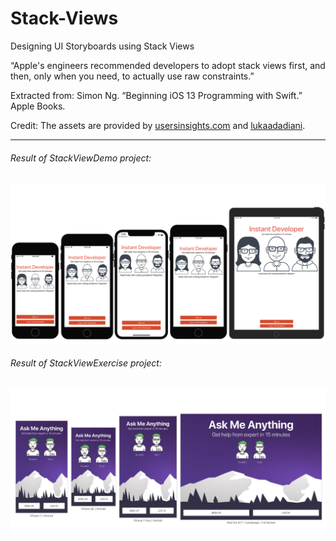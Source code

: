 # Stack-Views
Designing UI Storyboards using Stack Views

“Apple's engineers recommended developers to adopt stack views first, and then, only when you need, to actually use raw constraints.”

Extracted from: Simon Ng. “Beginning iOS 13 Programming with Swift.” Apple Books. 

Credit: The assets are provided by [usersinsights.com](https://usersinsights.com) and [lukaadadiani](https://dribbble.com/lukadadiani).

-----
###### Result of StackViewDemo project:
![alt text](https://github.com/andreeaandro/Stack-Views/blob/main/StackViewDemo.png "Stack View Demo")


###### Result of StackViewExercise project:
![alt text](https://github.com/andreeaandro/Stack-Views/blob/main/StackViewExercise.png "Stack View Exercise")
